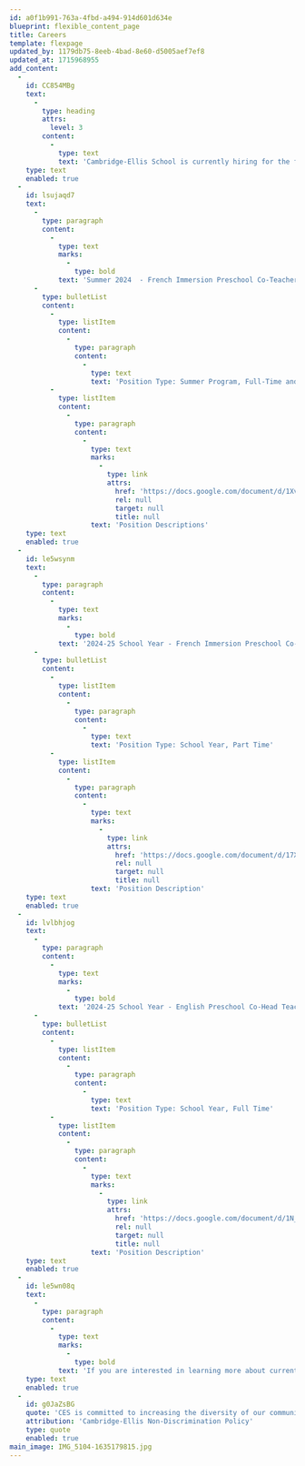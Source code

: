 ```yaml
---
id: a0f1b991-763a-4fbd-a494-914d601d634e
blueprint: flexible_content_page
title: Careers
template: flexpage
updated_by: 1179db75-8eeb-4bad-8e60-d5005aef7ef8
updated_at: 1715968955
add_content:
  -
    id: CC854MBg
    text:
      -
        type: heading
        attrs:
          level: 3
        content:
          -
            type: text
            text: 'Cambridge-Ellis School is currently hiring for the following position(s):'
    type: text
    enabled: true
  -
    id: lsujaqd7
    text:
      -
        type: paragraph
        content:
          -
            type: text
            marks:
              -
                type: bold
            text: 'Summer 2024  - French Immersion Preschool Co-Teacher and Mandarin Immersion Preschool Co-Teacher'
      -
        type: bulletList
        content:
          -
            type: listItem
            content:
              -
                type: paragraph
                content:
                  -
                    type: text
                    text: 'Position Type: Summer Program, Full-Time and Part Time'
          -
            type: listItem
            content:
              -
                type: paragraph
                content:
                  -
                    type: text
                    marks:
                      -
                        type: link
                        attrs:
                          href: 'https://docs.google.com/document/d/1XvQrPl3hxwKczj87MrAyMU_TEOBjui1bQIv921fFEqA/edit?usp=sharing'
                          rel: null
                          target: null
                          title: null
                    text: 'Position Descriptions'
    type: text
    enabled: true
  -
    id: le5wsynm
    text:
      -
        type: paragraph
        content:
          -
            type: text
            marks:
              -
                type: bold
            text: '2024-25 School Year - French Immersion Preschool Co-Head Teacher'
      -
        type: bulletList
        content:
          -
            type: listItem
            content:
              -
                type: paragraph
                content:
                  -
                    type: text
                    text: 'Position Type: School Year, Part Time'
          -
            type: listItem
            content:
              -
                type: paragraph
                content:
                  -
                    type: text
                    marks:
                      -
                        type: link
                        attrs:
                          href: 'https://docs.google.com/document/d/17XWXFFaaRN1Gmtr8zqVSpOZwGuwHurtNv2fpgeRkN1s/edit?usp=sharing'
                          rel: null
                          target: null
                          title: null
                    text: 'Position Description'
    type: text
    enabled: true
  -
    id: lvlbhjog
    text:
      -
        type: paragraph
        content:
          -
            type: text
            marks:
              -
                type: bold
            text: '2024-25 School Year - English Preschool Co-Head Teacher'
      -
        type: bulletList
        content:
          -
            type: listItem
            content:
              -
                type: paragraph
                content:
                  -
                    type: text
                    text: 'Position Type: School Year, Full Time'
          -
            type: listItem
            content:
              -
                type: paragraph
                content:
                  -
                    type: text
                    marks:
                      -
                        type: link
                        attrs:
                          href: 'https://docs.google.com/document/d/1N_xOhpRK-g6RE0j8oJeNkLQ7v8nzy_IuSxsPdnazG8w/edit?usp=sharing'
                          rel: null
                          target: null
                          title: null
                    text: 'Position Description'
    type: text
    enabled: true
  -
    id: le5wn08q
    text:
      -
        type: paragraph
        content:
          -
            type: text
            marks:
              -
                type: bold
            text: 'If you are interested in learning more about current and future career opportunities at our school, please reach out to our Executive Director, Bekah Riley at Bekah@Cambridge-Ellis.org'
    type: text
    enabled: true
  -
    id: g0JaZsBG
    quote: 'CES is committed to increasing the diversity of our community and the curriculum. Candidates who can contribute to that goal are encouraged to apply and to identify their strengths and experiences in this area. Cambridge-Ellis School is an equal opportunity employer and all qualified applicants will receive consideration for employment without regard to race, color, religion, sex, national origin, disability status, protected veteran status, gender identity, sexual orientation or any other characteristic protected by law.'
    attribution: 'Cambridge-Ellis Non-Discrimination Policy'
    type: quote
    enabled: true
main_image: IMG_5104-1635179815.jpg
---
```

